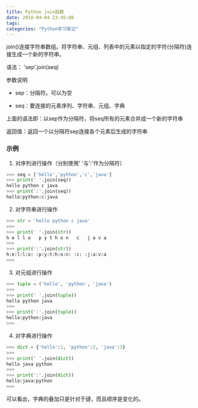 ```yaml
---
title: Python join函数
date: 2018-04-04 23:45:08
tags:
categories: "Python学习笔记"
---
```


join()连接字符串数组。将字符串、元组、列表中的元素以指定的字符(分隔符)连接生成一个新的字符串。

语法：  'sep'.join(seq)

参数说明

* sep：分隔符。可以为空

* seq：要连接的元素序列、字符串、元组、字典

上面的语法即：以sep作为分隔符，将seq所有的元素合并成一个新的字符串

返回值：返回一个以分隔符sep连接各个元素后生成的字符串

<!--more-->

### 示例

1. 对序列进行操作（分别使用' '与':'作为分隔符）

```python
>>> seq = ['hello','python','c','java']
>>> print(' '.join(seq))
hello python c java
>>> print(':'.join(seq))
hello:python:c:java
```

2. 对字符串进行操作

```python
>>> str = 'hello python c java'
>>> 
>>> print(' '.join(str))
h e l l o   p y t h o n   c   j a v a
>>> 
>>> print(':'.join(str))
h:e:l:l:o: :p:y:t:h:o:n: :c: :j:a:v:a
>>> 
```

3. 对元组进行操作

```python
>>> tuple = ('hello', 'python', 'java')
>>> 
>>> print(' '.join(tuple))
hello python java
>>> 
>>> print(':'.join(tuple))
hello:python:java
>>> 
```

4. 对字典进行操作

```python
>>> dict = {'hello':1, 'python':2, 'java':3}
>>> 
>>> print(' '.join(dict))
hello java python
>>> 
>>> print(':'.join(dict))
hello:java:python
>>>
```
可以看出，字典的叠加只是针对于键，而且顺序是变化的。



